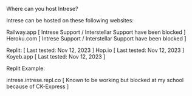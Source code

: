Where can you host Intrese?

Intrese can be hosted on these following websites:

Railway.app [ Intrese Support / Interstellar Support have been blocked ]
Heroku.com [ Intrese Support / Interstellar Support have been blocked ]

Replit: [ Last tested: Nov 12, 2023 ] 
Hop.io [ Last tested: Nov 12, 2023 ] 
Koyeb.app [ Last tested: Nov 12, 2023 ] 

Replit Example:

intrese.intrese.repl.co [ Known to be working but blocked at my school because of CK-Express ]
